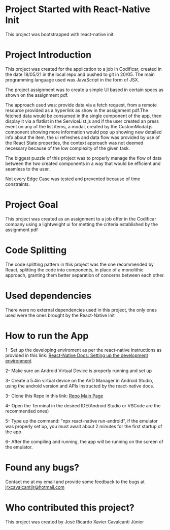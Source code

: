 # Project Started with React-Native Init
This project was bootstrapped with react-native init.

# Project Introduction
This project was created for the application to a job in Codificar, created in the date 18/05/21 in the local repo and pushed to git in 20/05. The main programming language used was JavaScript in the form of JSX.

The project assignment was to create a simple UI based in certain specs as shown on the assignment pdf.

The approach used was: provide data via a fetch request, from a remote resource provided as a hyperlink as show in the assignment pdf.The fetched data would be consumed in the single component of the app, then display it via a flatlist in the ServiceList.js and if the user created an press event on any of the list items, a modal, created by the CustomModal.js component showing more information would pop up showing new detailed info about the item, the ui refreshes and data flow was provided by use of the React State properties, the context approach was not deemed necessary because of the low complexity of the given task.

The biggest puzzle of this project was to properly manage the flow of data between the two created components in a way that would be efficient and seamless to the user. 

Not every Edge Case was tested and prevented because of time constraints.

# Project Goal
This project was created as an assignment to a job offer in the Codificar company using a lightweight ui for metting the criteria established by the assignment pdf

# Code Splitting
The code splitting pattern in this project was the one recommended by React, splitting the code into components, in place of a monolithic approach, granting them better separation of concerns between each other. 

# Used dependencies
There were no external dependencies used in this project, the only ones used were the ones brought by the React-Native Init

# How to run the App
1- Set up the developing enviroment as per the react-native instructions as provided in this link:
[React-Native Docs: Setting up the development environment](https://reactnative.dev/docs/environment-setup)

2- Make sure an Android Virtual Device is properly running and set up

3- Create a 5.4in virtual device on the AVD Manager in Android Studio, using the android version and APIs instructed by the react-native docs.

3- Clone this Repo in this link: [Repo Main Page](https://github.com/jrxcjr/oficinamecapp)

4- Open the Terminal in the desired IDE(Android Studio or VSCode are the recommended ones) 

5- Type up the command: "npx react-native run-android", if the emulator was properly set up, you must await about 2 minutes for the first startup of the app

6- After the compiling and running, the app will be running on the screen of the emulator.

# Found any bugs?
Contact me at my email and provide some feedback to the bugs at jrxcavalcantijr@hotmail.com

# Who contributed this project?
This project was created by José Ricardo Xavier Cavalcanti Júnior
